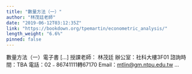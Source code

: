 ```yaml
---
title: "數量方法（一）"
author: "林茂廷老師"
date: "2019-06-12T03:12:35Z"
link: "https://bookdown.org/tpemartin/econometric_analysis/"
length_weight: "6.6%"
pinned: false
---
```


數量方法（一）電子書 [...] 授課老師： 林茂廷
辦公室：社科大樓3F01
諮詢時間：TBA
電話：02﹣86741111轉67170
Email：mtlin@gm.ntpu.edu.tw ...

